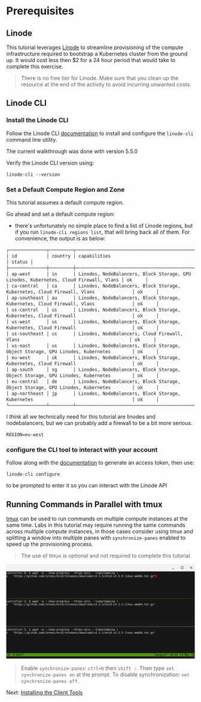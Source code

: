 # Prerequisites

## Linode

This tutorial leverages [Linode](https://cloud.linode.com) to streamline provisioning of the compute infrastructure required to bootstrap a Kubernetes cluster from the ground up. It would cost less then $2 for a 24 hour period that would take to complete this exercise.

> There is no free tier for Linode. Make sure that you clean up the resource at the end of the activity to avoid incurring unwanted costs. 

## Linode CLI

### Install the Linode CLI

Follow the Linode CLI [documentation](https://www.linode.com/docs/guides/linode-cli/) to install and configure the `linode-cli` command line utility.

The current walkthrough was done with version 5.5.0

Verify the Linode CLI version using:

```
linode-cli --version
```

### Set a Default Compute Region and Zone

This tutorial assumes a default compute region.

Go ahead and set a default compute region:

- there's unfortunately no simple place to find a list of Linode regions, but if you run `linode-cli regions list`, that will bring back all of them. For convenience, the output is as below:

```
┌──────────────┬─────────┬───────────────────────────────────────────────────────────────────────────────────────┬────────┐
│ id           │ country │ capabilities                                                                          │ status │
├──────────────┼─────────┼───────────────────────────────────────────────────────────────────────────────────────┼────────┤
│ ap-west      │ in      │ Linodes, NodeBalancers, Block Storage, GPU Linodes, Kubernetes, Cloud Firewall, Vlans │ ok     │
│ ca-central   │ ca      │ Linodes, NodeBalancers, Block Storage, Kubernetes, Cloud Firewall, Vlans              │ ok     │
│ ap-southeast │ au      │ Linodes, NodeBalancers, Block Storage, Kubernetes, Cloud Firewall, Vlans              │ ok     │
│ us-central   │ us      │ Linodes, NodeBalancers, Block Storage, Kubernetes, Cloud Firewall                     │ ok     │
│ us-west      │ us      │ Linodes, NodeBalancers, Block Storage, Kubernetes, Cloud Firewall                     │ ok     │
│ us-southeast │ us      │ Linodes, NodeBalancers, Cloud Firewall, Vlans                                         │ ok     │
│ us-east      │ us      │ Linodes, NodeBalancers, Block Storage, Object Storage, GPU Linodes, Kubernetes        │ ok     │
│ eu-west      │ uk      │ Linodes, NodeBalancers, Block Storage, Kubernetes, Cloud Firewall                     │ ok     │
│ ap-south     │ sg      │ Linodes, NodeBalancers, Block Storage, Object Storage, GPU Linodes, Kubernetes        │ ok     │
│ eu-central   │ de      │ Linodes, NodeBalancers, Block Storage, Object Storage, GPU Linodes, Kubernetes        │ ok     │
│ ap-northeast │ jp      │ Linodes, NodeBalancers, Block Storage, Kubernetes                                     │ ok     │
└──────────────┴─────────┴───────────────────────────────────────────────────────────────────────────────────────┴────────┘
```

I _think_ all we technically need for this tutorial are linodes and nodebalancers, but we can probably add a firewall to be a bit more serious.

```
REGION=eu-west
```

### configure the CLI tool to interact with your account

Follow along with the [documentation](https://cloud.linode.com/profile/tokens) to generate an access token, then use:

```
linode-cli configure
```

to be prompted to enter it so you can interact with the Linode API


## Running Commands in Parallel with tmux

[tmux](https://github.com/tmux/tmux/wiki) can be used to run commands on multiple compute instances at the same time. Labs in this tutorial may require running the same commands across multiple compute instances, in those cases consider using tmux and splitting a window into multiple panes with `synchronize-panes` enabled to speed up the provisioning process.

> The use of tmux is optional and not required to complete this tutorial.

![tmux screenshot](images/tmux-screenshot.png)

> Enable `synchronize-panes`: `ctrl+b` then `shift :`. Then type `set synchronize-panes on` at the prompt. To disable synchronization: `set synchronize-panes off`.

Next: [Installing the Client Tools](02-client-tools.md)
